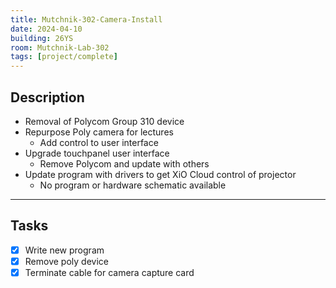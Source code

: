 ```yaml
---
title: Mutchnik-302-Camera-Install
date: 2024-04-10
building: 26YS
room: Mutchnik-Lab-302
tags: [project/complete]
---
```

## Description

- Removal of Polycom Group 310 device
- Repurpose Poly camera for lectures
	- Add control to user interface
- Upgrade touchpanel user interface
	- Remove Polycom and update with others
- Update program with drivers to get XiO Cloud control of projector
	- No program or hardware schematic available

---

## Tasks

- [x] Write new program
- [x] Remove poly device
- [x] Terminate cable for camera capture card